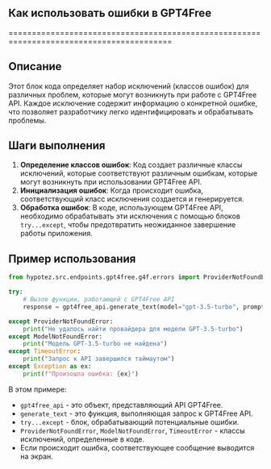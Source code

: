 ## Как использовать ошибки в GPT4Free
=========================================================================================

Описание
-------------------------
Этот блок кода определяет набор исключений (классов ошибок) для различных проблем, которые могут возникнуть при работе с GPT4Free API. Каждое исключение содержит информацию о конкретной ошибке, что позволяет разработчику легко идентифицировать и обрабатывать проблемы.

Шаги выполнения
-------------------------
1. **Определение классов ошибок**: Код создает различные классы исключений, которые соответствуют различным ошибкам, которые могут возникнуть при использовании GPT4Free API.
2. **Инициализация ошибок**:  Когда происходит ошибка, соответствующий класс исключения создается и генерируется.
3. **Обработка ошибок**:  В коде, использующем GPT4Free API, необходимо обрабатывать эти исключения с помощью блоков `try...except`, чтобы предотвратить неожиданное завершение работы приложения.

Пример использования
-------------------------

```python
from hypotez.src.endpoints.gpt4free.g4f.errors import ProviderNotFoundError, ModelNotFoundError, TimeoutError

try:
    # Вызов функции, работающей с GPT4Free API 
    response = gpt4free_api.generate_text(model="gpt-3.5-turbo", prompt="Привет мир!")

except ProviderNotFoundError:
    print("Не удалось найти провайдера для модели GPT-3.5-turbo")
except ModelNotFoundError:
    print("Модель GPT-3.5-turbo не найдена")
except TimeoutError:
    print("Запрос к API завершился таймаутом")
except Exception as ex:
    print(f"Произошла ошибка: {ex}")

```

В этом примере:

-  `gpt4free_api` - это объект, представляющий API GPT4Free. 
- `generate_text` -  это функция, выполняющая запрос к GPT4Free API. 
- `try...except` - блок, обрабатывающий потенциальные ошибки. 
- `ProviderNotFoundError`, `ModelNotFoundError`, `TimeoutError` - классы исключений, определенные в коде.
-  Если происходит ошибка, соответствующее сообщение выводится на экран.